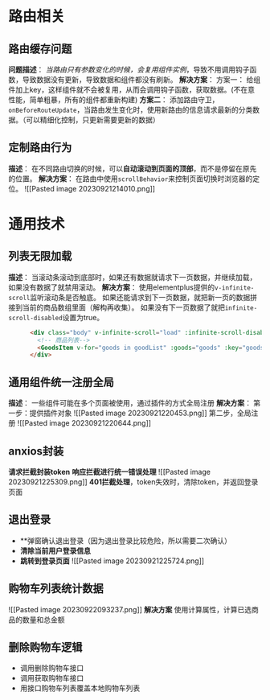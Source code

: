 # 路由相关
## 路由缓存问题
**问题描述**：
*当路由只有参数变化的时候，会复用组件实例*，导致不用调用钩子函数，导致数据没有更新，导致数据和组件都没有刷新。
**解决方案**：
方案一：
给组件加上key，这样组件就不会被复用，从而会调用钩子函数，获取数据。(不在意性能，简单粗暴，所有的组件都重新构建)
**方案二**：
添加路由守卫，`onBeforeRouteUpdate`，当路由发生变化时，使用新路由的信息请求最新的分类数据。（可以精细化控制，只更新需要更新的数据）

## 定制路由行为
**描述**：
在不同路由切换的时候，可以**自动滚动到页面的顶部**，而不是停留在原先的位置。
**解决方案**：
在路由中使用`scrollBehavior`来控制页面切换时浏览器的定位。
![[Pasted image 20230921214010.png]]

# 通用技术
## 列表无限加载
**描述**：
当滚动条滚动到底部时，如果还有数据就请求下一页数据，并继续加载，如果没有数据了就禁用滚动。
**解决方案**：
使用elementplus提供的`v-infinite-scroll`监听滚动条是否触底。
如果还能请求到下一页数据，就把新一页的数据拼接到当前的商品数组里面（解构再收集）。
如果没有下一页数据了就把`infinite-scroll-disabled`设置为true。
```html
      <div class="body" v-infinite-scroll="load" :infinite-scroll-disabled="disabled">
        <!-- 商品列表-->
        <GoodsItem v-for="goods in goodList" :goods="goods" :key="goods.id" />
      </div>
```
## 通用组件统一注册全局
**描述**：
一些组件可能在多个页面被使用，通过插件的方式全局注册
**解决方案**：
第一步：提供插件对象
![[Pasted image 20230921220453.png]]
第二步，全局注册
![[Pasted image 20230921220644.png]]

## anxios封装
**请求拦截封装token**
**响应拦截进行统一错误处理**
![[Pasted image 20230921225309.png]]
**401拦截处理**，token失效时，清除token，并返回登录页面

## 退出登录
- **弹窗确认退出登录（因为退出登录比较危险，所以需要二次确认）
- **清除当前用户登录信息**
- **跳转到登录页面**
![[Pasted image 20230921225724.png]]
## 购物车列表统计数据
![[Pasted image 20230922093237.png]]
**解决方案**
使用计算属性，计算已选商品的数量和总金额
## 删除购物车逻辑
- 调用删除购物车接口
- 调用获取购物车接口
- 用接口购物车列表覆盖本地购物车列表